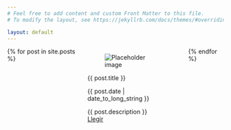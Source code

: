 ```yaml
---
# Feel free to add content and custom Front Matter to this file.
# To modify the layout, see https://jekyllrb.com/docs/themes/#overriding-theme-defaults

layout: default
---
```



<section>
    <div class="columns is-multiline is-mobile">
{% for post in site.posts %}
        <div class="column is-two-fifths">
            <div class="card">
                <div class="card-image">
                    <figure class="image is-4by3">
                        <img src="../{{ post.thumbnail }}" alt="Placeholder image">
                    </figure>
                </div>
                <div class="card-content">
                <div class="media">
                    <div class="media-content">
                        <p class="title is-4">{{ post.title }}</p>
                        <p class="subtitle is-6">
                            <time datetime="{{ post.date | date: "%d-%m-%Y" }}">{{ post.date | date_to_long_string }}</time>
                        </p>
                    </div>
                </div>
                    <div class="content">
                    {{ post.description }}
                        <br>
                    </div>
                </div>
                <footer class="card-footer">
                    <a href="{{ post.url }}" class="card-footer-item">Llegir</a>
                </footer>
            </div>
        </div>
{% endfor %}
    </div>
</section>
